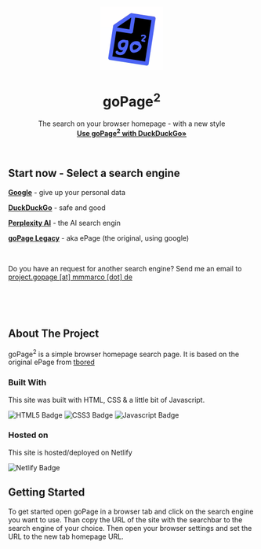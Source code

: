 <!-- Improved compatibility of back to top link: See: https://github.com/othneildrew/Best-README-Template/pull/73 -->

<a id="readme-top"></a>

<!--
*** Thanks for checking out the Best-README-Template. If you have a suggestion
*** that would make this better, please fork the repo and create a pull request
*** or simply open an issue with the tag "enhancement".
*** Don't forget to give the project a star!
*** Thanks again! Now go create something AMAZING! :D
-->

<!-- PROJECT LOGO -->
<br />
<div align="center">
  <a href="https://github.com/mmmarco-de/goPage">
    <img src="src/img/blueblack.png" alt="Logo" width="128" height="128">
  </a>

  <h1 align="center">goPage<sup>2</sup></h1>

  <p align="center">
    The search on your browser homepage - with a new style
    <br />
    <a href="https://gopage.mmmarco.de"><strong>Use goPage<sup>2</sup> with DuckDuckGo»</strong></a>
    <br />
  </p>
</div>
<br />

## Start now - Select a search engine

[**Google**](./google/index.html) - give up your personal data

[**DuckDuckGo**](./duckduckgo/index.html) - safe and good

[**Perplexity AI**](./perplexity/index.html) - the AI search engin

[**goPage Legacy**](./original/index.html) - aka ePage (the original, using google)

<br />

Do you have an request for another search engine? Send me an email to [project.gopage [at] mmmarco [dot] de](mailto:project.gopage@mmmarco.de)

<br /><br /><br />

<!-- ABOUT THE PROJECT -->

## About The Project

goPage<sup>2</sup> is a simple browser homepage search page. It is based on the original ePage from [tbored](https://github.com/tbored)

### Built With

This site was built with HTML, CSS & a little bit of Javascript.

![HTML5 Badge](https://ziadoua.github.io/m3-Markdown-Badges/badges/HTML/html1.svg) ![CSS3 Badge](https://ziadoua.github.io/m3-Markdown-Badges/badges/CSS/css1.svg) ![Javascript Badge](https://ziadoua.github.io/m3-Markdown-Badges/badges/Javascript/javascript1.svg)

### Hosted on

This site is hosted/deployed on Netlify

![Netlify Badge](https://ziadoua.github.io/m3-Markdown-Badges/badges/Netlify/netlify1.svg)


<!-- GETTING STARTED -->

## Getting Started

To get started open goPage in a browser tab and click on the search engine you want to use. Than copy the URL of the site with the searchbar to the search engine of your choice. Then open your browser settings and set the URL to the new tab homepage URL.


<!-- CONTACT -->

<!-- 

## Acknowledgments

Use this space to list resources you find helpful and would like to give credit to. I've included a few of my favorites to kick things off!

- [Choose an Open Source License](https://choosealicense.com)
- [GitHub Emoji Cheat Sheet](https://www.webpagefx.com/tools/emoji-cheat-sheet)
- [Malven's Flexbox Cheatsheet](https://flexbox.malven.co/)
- [Malven's Grid Cheatsheet](https://grid.malven.co/)
- [Img Shields](https://shields.io)
- [GitHub Pages](https://pages.github.com)
- [Font Awesome](https://fontawesome.com)
- [React Icons](https://react-icons.github.io/react-icons/search)

<p align="right">(<a href="#readme-top">back to top</a>)</p>
-->